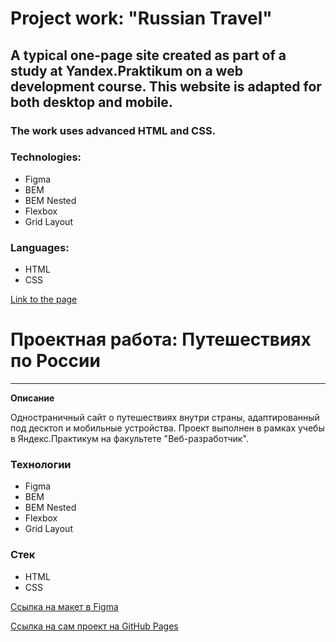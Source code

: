 
# Project work: "Russian Travel"

## A typical one-page site created as part of a study at Yandex.Praktikum on a web development course. This website is adapted for both desktop and mobile.

### The work uses advanced HTML and CSS. 

### Technologies: 
* Figma
* BEM
* BEM Nested
* Flexbox
* Grid Layout

### Languages: 
* HTML 
* CSS

[Link to the page](https://madwizz.github.io/russian-travel/)

#  Проектная работа: Путешествиях по России

-----

**Описание**

Одностраничный сайт о путешествиях внутри страны, адаптированный под десктоп и мобильные устройства. Проект выполнен в рамках учебы в Яндекс.Практикум на факультете "Веб-разработчик".

### Технологии
* Figma
* BEM
* BEM Nested
* Flexbox
* Grid Layout

### Стек
* HTML
* CSS

[Ссылка на макет в Figma](https://www.figma.com/file/5S2WSbEFL6awjVWJ0NWL8Q/Sprint-3_-Russia-_-desktop-mobile?node-id=28503%3A0)

[Ссылка на сам проект на GitHub Pages](https://madwizz.github.io/russian-travel/)
